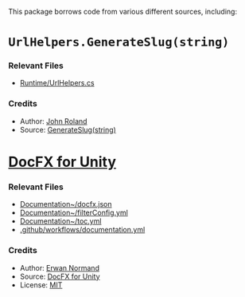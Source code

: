 This package borrows code from various different sources, including:

# `UrlHelpers.GenerateSlug(string)`

### Relevant Files
- [Runtime/UrlHelpers.cs](https://github.com/OmiyaGames/omiya-games-web/blob/master/Runtime/UrlHelpers.cs)

### Credits
- Author: [John Roland](http://predicatet.blogspot.com)
- Source: [GenerateSlug(string)](http://predicatet.blogspot.com/2009/04/improved-c-slug-generator-or-how-to.html)

# [DocFX for Unity](https://github.com/NormandErwan/DocFxForUnity)

### Relevant Files
- [Documentation~/docfx.json](https://github.com/OmiyaGames/omiya-games-web/blob/master/Documentation~/docfx.json)
- [Documentation~/filterConfig.yml](https://github.com/OmiyaGames/omiya-games-web/blob/master/Documentation~/filterConfig.yml)
- [Documentation~/toc.yml](https://github.com/OmiyaGames/omiya-games-web/blob/master/Documentation~/toc.yml)
- [.github/workflows/documentation.yml](https://github.com/OmiyaGames/omiya-games-web/blob/master/.github/workflows/documentation.yml)

### Credits
- Author: [Erwan Normand](https://github.com/NormandErwan)
- Source: [DocFX for Unity](https://github.com/NormandErwan/DocFxForUnity)
- License: [MIT](https://github.com/NormandErwan/DocFxForUnity/blob/master/LICENSE)
